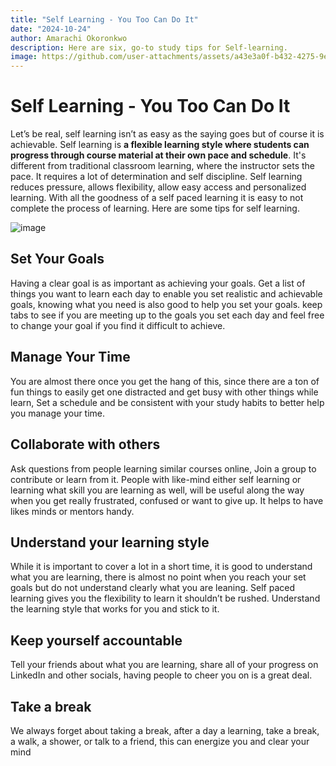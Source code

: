 ```yaml
---
title: "Self Learning - You Too Can Do It"
date: "2024-10-24"
author: Amarachi Okoronkwo
description: Here are six, go-to study tips for Self-learning.
image: https://github.com/user-attachments/assets/a43e3a0f-b432-4275-9e93-b6b0c67d368d
---
```


# Self Learning - You Too Can Do It

Let’s be real, self learning isn’t as easy as the saying goes but of course it is achievable. 
Self learning is **a flexible learning style where students can progress through course material at their own pace and schedule**. It's different from traditional classroom learning, where the instructor sets the pace. It requires a lot of determination and self discipline. Self learning reduces pressure, allows flexibility, allow easy access and personalized learning. With all the goodness of a self paced learning it is easy to not complete the process  of learning.
Here are some tips for self learning.

![image](https://github.com/user-attachments/assets/a43e3a0f-b432-4275-9e93-b6b0c67d368d)



## Set Your Goals

Having a clear goal is as important as achieving your goals. Get a list of things you want to learn each day to enable you set realistic and achievable goals, knowing what you need is also good to help you set your goals. keep tabs to see if you are meeting up to the goals you set each day and feel free to change your goal if you find it difficult to achieve. 

## Manage Your Time

You are almost there once you get the hang of this, since there are a ton of fun things to easily get one distracted and get busy with other things while learn,  Set a schedule and be consistent with your study habits to better help you manage your time.

## **Collaborate with others**

Ask questions from people learning similar courses online, Join a group to contribute or learn from it. People with like-mind either self learning or learning what skill you are learning as well, will be useful along the way when you get really frustrated, confused or want to give up. It helps to have likes minds or mentors handy. 

## **Understand your learning style**

While it is important to cover a lot in a short time, it is good to understand what you are learning, there is almost no point when you reach your set goals but do not understand clearly what you are leaning. Self paced learning gives you the flexibility to learn it shouldn’t be rushed. Understand the learning style that works for you and stick to it.

## Keep yourself accountable

Tell your friends about what you are learning, share all of your progress on LinkedIn and other socials, having people to cheer you on is a great deal.

## Take a break

We always forget about taking a break, after a day a learning, take a break, a walk, a shower, or talk to a friend, this can energize you and clear your mind
